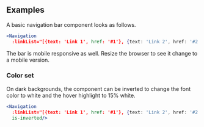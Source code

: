 ## Examples

A basic navigation bar component looks as follows.

```jsx
<Navigation
  :linkList="[{text: 'Link 1', href: '#1'}, {text: 'Link 2', href: '#2'}]"/>
```

The bar is mobile responsive as well. Resize the browser to see it change to a 
mobile version.

### Color set

On dark backgrounds, the component can be inverted to change the font color to 
white and the hover highlight to 15% white. 

```jsx { "props": { "className": "dark-background" } }
<Navigation
  :linkList="[{text: 'Link 1', href: '#1'}, {text: 'Link 2', href: '#2'}]"
  is-inverted/>
```
